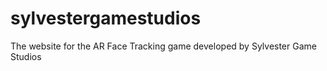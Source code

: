 # sylvestergamestudios
The website for the AR Face Tracking game developed by Sylvester Game Studios
